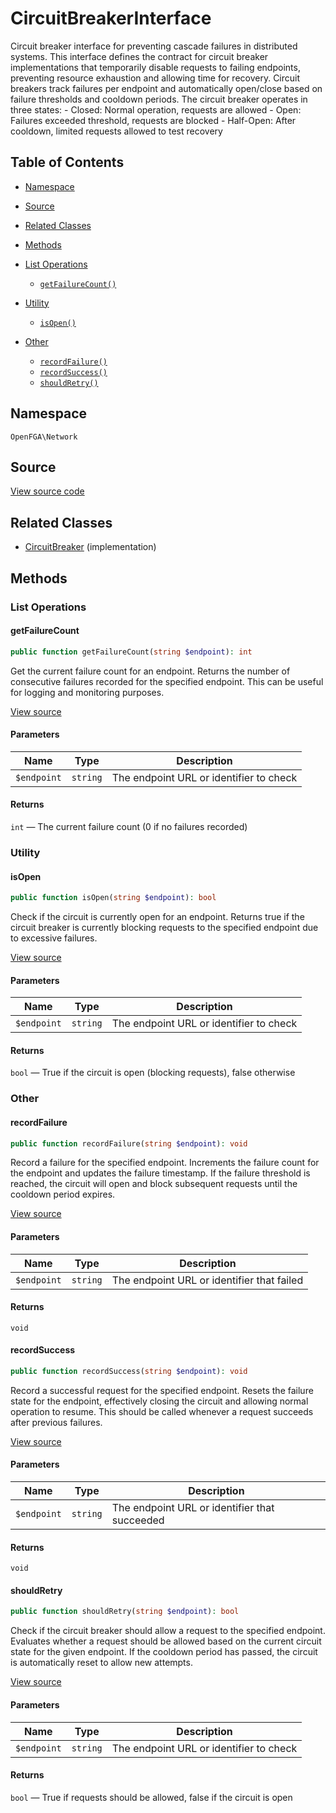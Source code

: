 # CircuitBreakerInterface

Circuit breaker interface for preventing cascade failures in distributed systems. This interface defines the contract for circuit breaker implementations that temporarily disable requests to failing endpoints, preventing resource exhaustion and allowing time for recovery. Circuit breakers track failures per endpoint and automatically open/close based on failure thresholds and cooldown periods. The circuit breaker operates in three states: - Closed: Normal operation, requests are allowed - Open: Failures exceeded threshold, requests are blocked - Half-Open: After cooldown, limited requests allowed to test recovery

## Table of Contents

* [Namespace](#namespace)
* [Source](#source)
* [Related Classes](#related-classes)
* [Methods](#methods)

* [List Operations](#list-operations)
    * [`getFailureCount()`](#getfailurecount)
* [Utility](#utility)
    * [`isOpen()`](#isopen)
* [Other](#other)
    * [`recordFailure()`](#recordfailure)
    * [`recordSuccess()`](#recordsuccess)
    * [`shouldRetry()`](#shouldretry)

## Namespace

`OpenFGA\Network`

## Source

[View source code](https://github.com/evansims/openfga-php/blob/main/src/Network/CircuitBreakerInterface.php)

## Related Classes

* [CircuitBreaker](Network/CircuitBreaker.md) (implementation)

## Methods

### List Operations

#### getFailureCount

```php
public function getFailureCount(string $endpoint): int

```

Get the current failure count for an endpoint. Returns the number of consecutive failures recorded for the specified endpoint. This can be useful for logging and monitoring purposes.

[View source](https://github.com/evansims/openfga-php/blob/main/src/Network/CircuitBreakerInterface.php#L34)

#### Parameters

| Name        | Type     | Description                             |
| ----------- | -------- | --------------------------------------- |
| `$endpoint` | `string` | The endpoint URL or identifier to check |

#### Returns

`int` — The current failure count (0 if no failures recorded)

### Utility

#### isOpen

```php
public function isOpen(string $endpoint): bool

```

Check if the circuit is currently open for an endpoint. Returns true if the circuit breaker is currently blocking requests to the specified endpoint due to excessive failures.

[View source](https://github.com/evansims/openfga-php/blob/main/src/Network/CircuitBreakerInterface.php#L45)

#### Parameters

| Name        | Type     | Description                             |
| ----------- | -------- | --------------------------------------- |
| `$endpoint` | `string` | The endpoint URL or identifier to check |

#### Returns

`bool` — True if the circuit is open (blocking requests), false otherwise

### Other

#### recordFailure

```php
public function recordFailure(string $endpoint): void

```

Record a failure for the specified endpoint. Increments the failure count for the endpoint and updates the failure timestamp. If the failure threshold is reached, the circuit will open and block subsequent requests until the cooldown period expires.

[View source](https://github.com/evansims/openfga-php/blob/main/src/Network/CircuitBreakerInterface.php#L56)

#### Parameters

| Name        | Type     | Description                                |
| ----------- | -------- | ------------------------------------------ |
| `$endpoint` | `string` | The endpoint URL or identifier that failed |

#### Returns

`void`

#### recordSuccess

```php
public function recordSuccess(string $endpoint): void

```

Record a successful request for the specified endpoint. Resets the failure state for the endpoint, effectively closing the circuit and allowing normal operation to resume. This should be called whenever a request succeeds after previous failures.

[View source](https://github.com/evansims/openfga-php/blob/main/src/Network/CircuitBreakerInterface.php#L67)

#### Parameters

| Name        | Type     | Description                                   |
| ----------- | -------- | --------------------------------------------- |
| `$endpoint` | `string` | The endpoint URL or identifier that succeeded |

#### Returns

`void`

#### shouldRetry

```php
public function shouldRetry(string $endpoint): bool

```

Check if the circuit breaker should allow a request to the specified endpoint. Evaluates whether a request should be allowed based on the current circuit state for the given endpoint. If the cooldown period has passed, the circuit is automatically reset to allow new attempts.

[View source](https://github.com/evansims/openfga-php/blob/main/src/Network/CircuitBreakerInterface.php#L79)

#### Parameters

| Name        | Type     | Description                             |
| ----------- | -------- | --------------------------------------- |
| `$endpoint` | `string` | The endpoint URL or identifier to check |

#### Returns

`bool` — True if requests should be allowed, false if the circuit is open
